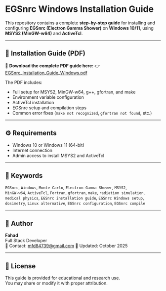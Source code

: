 # EGSnrc Windows Installation Guide

This repository contains a complete **step-by-step guide** for installing and configuring **EGSnrc (Electron Gamma Shower)** on **Windows 10/11**, using **MSYS2 (MinGW-w64)** and **ActiveTcl**.

---

## 📘 Installation Guide (PDF)

📄 **Download the complete PDF guide here:**
👉 [EGSnrc_Installation_Guide_Windows.pdf](./EGSnrc_Installation_Guide_Windows.pdf)

The PDF includes:
- Full setup for MSYS2, MinGW-w64, g++, gfortran, and make  
- Environment variable configuration  
- ActiveTcl installation  
- EGSnrc setup and compilation steps  
- Common error fixes (`make not recognized`, `gfortran not found`, etc.)  

---

## ⚙️ Requirements

- Windows 10 or Windows 11 (64-bit)
- Internet connection
- Admin access to install MSYS2 and ActiveTcl

---

## 🔑 Keywords

`EGSnrc`, `Windows`, `Monte Carlo`, `Electron Gamma Shower`, `MSYS2`,  
`MinGW-w64`, `ActiveTcl`, `Fortran`, `gfortran`, `make`, `radiation simulation`,  
`medical physics`, `EGSnrc installation guide`, `EGSnrc Windows setup`,  
`dosimetry`, `Linux alternative`, `EGSnrc configuration`, `EGSnrc compile`

---

## 💬 Author

**Fahad**  
Full Stack Developer  
📧 Contact: mfd84739@gmail.com
📅 Updated: October 2025

---

## 📄 License

This guide is provided for educational and research use.  
You may share or modify it with proper attribution.
